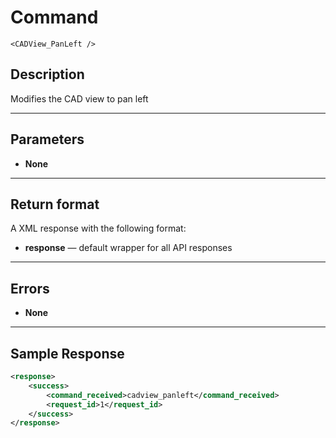 # Command

    <CADView_PanLeft />

## Description

Modifies the CAD view to pan left

***

## Parameters
- **None**

***

## Return format
A XML response with the following format:

- **response** — default wrapper for all API responses

***

## Errors
- **None**

***

## Sample Response
```xml
<response>
	<success>
		<command_received>cadview_panleft</command_received>
		<request_id>1</request_id>
	</success>
</response>
```
